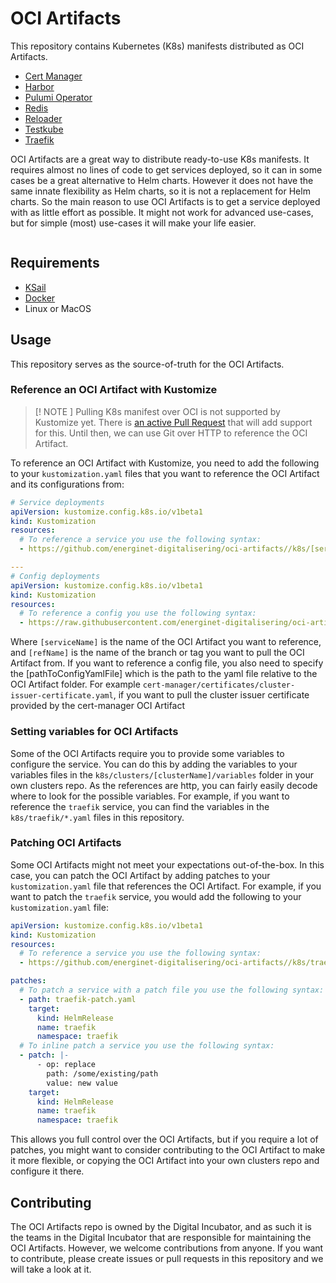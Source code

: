 # OCI Artifacts

This repository contains Kubernetes (K8s) manifests distributed as OCI Artifacts.

- [Cert Manager](k8s/cert-manager/README.md)
- [Harbor](k8s/harbor/README.md)
- [Pulumi Operator](k8s/pulumi-operator/README.md)
- [Redis](k8s/redis/README.md)
- [Reloader](k8s/reloader/README.md)
- [Testkube](k8s/testkube/README.md)
- [Traefik](k8s/traefik/README.md)

OCI Artifacts are a great way to distribute ready-to-use K8s manifests. It requires almost no lines of code to get services deployed, so it can in some cases be a great alternative to Helm charts. However it does not have the same innate flexibility as Helm charts, so it is not a replacement for Helm charts. So the main reason to use OCI Artifacts is to get a service deployed with as little effort as possible. It might not work for advanced use-cases, but for simple (most) use-cases it will make your life easier.

<!-- readme-tree start -->
 ```
 ```
 <!-- readme-tree end -->

## Requirements

- [KSail](https://github.com/devantler/ksail)
- [Docker](https://www.docker.com/)
- Linux or MacOS

## Usage

This repository serves as the source-of-truth for the OCI Artifacts.

### Reference an OCI Artifact with Kustomize

> [! NOTE ]
> Pulling K8s manifest over OCI is not supported by Kustomize yet. There is [an active Pull Request](https://github.com/kubernetes-sigs/kustomize/pull/5147) that will add support for this. Until then, we can use Git over HTTP to reference the OCI Artifact.

To reference an OCI Artifact with Kustomize, you need to add the following to your `kustomization.yaml` files that you want to reference the OCI Artifact and its configurations from:

```yaml
# Service deployments
apiVersion: kustomize.config.k8s.io/v1beta1
kind: Kustomization
resources:
  # To reference a service you use the following syntax:
  - https://github.com/energinet-digitalisering/oci-artifacts//k8s/[serviceName]?ref=[refName]

---
# Config deployments
apiVersion: kustomize.config.k8s.io/v1beta1
kind: Kustomization
resources:
  # To reference a config you use the following syntax:
  - https://raw.githubusercontent.com/energinet-digitalisering/oci-artifacts/[refName]/k8s/[serviceName]/[pathToConfigYamlFile]
```

Where `[serviceName]` is the name of the OCI Artifact you want to reference, and `[refName]` is the name of the branch or tag you want to pull the OCI Artifact from. If you want to reference a config file, you also need to specify the [pathToConfigYamlFile] which is the path to the yaml file relative to the OCI Artifact folder. For example `cert-manager/certificates/cluster-issuer-certificate.yaml`, if you want to pull the cluster issuer certificate provided by the cert-manager OCI Artifact

### Setting variables for OCI Artifacts

Some of the OCI Artifacts require you to provide some variables to configure the service. You can do this by adding the variables to your variables files in the `k8s/clusters/[clusterName]/variables` folder in your own clusters repo. As the references are http, you can fairly easily decode where to look for the possible variables. For example, if you want to reference the `traefik` service, you can find the variables in the `k8s/traefik/*.yaml` files in this repository.

### Patching OCI Artifacts

Some OCI Artifacts might not meet your expectations out-of-the-box. In this case, you can patch the OCI Artifact by adding patches to your `kustomization.yaml` file that references the OCI Artifact. For example, if you want to patch the `traefik` service, you would add the following to your `kustomization.yaml` file:

```yaml
apiVersion: kustomize.config.k8s.io/v1beta1
kind: Kustomization
resources:
  # To reference a service you use the following syntax:
  - https://github.com/energinet-digitalisering/oci-artifacts//k8s/traefik?ref=v0.0.3

patches:
  # To patch a service with a patch file you use the following syntax:
  - path: traefik-patch.yaml
    target:
      kind: HelmRelease
      name: traefik
      namespace: traefik
  # To inline patch a service you use the following syntax:
  - patch: |-
      - op: replace
        path: /some/existing/path
        value: new value
    target:
      kind: HelmRelease
      name: traefik
      namespace: traefik
```

This allows you full control over the OCI Artifacts, but if you require a lot of patches, you might want to consider contributing to the OCI Artifact to make it more flexible, or copying the OCI Artifact into your own clusters repo and configure it there.

## Contributing

The OCI Artifacts repo is owned by the Digital Incubator, and as such it is the teams in the Digital Incubator that are responsible for maintaining the OCI Artifacts. However, we welcome contributions from anyone. If you want to contribute, please create issues or pull requests in this repository and we will take a look at it.
